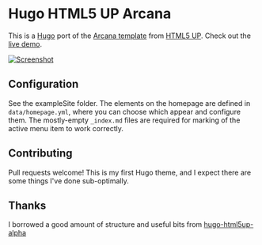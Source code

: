 # Hugo HTML5 UP Arcana

This is a [Hugo](https://gohugo.io/) port of the
[Arcana template](https://html5up.net/arcana) from
[HTML5 UP](https://html5up.net/).
Check out the [live demo](https://sec.gd/hugo/themes/arcana/).

[![Screenshot](https://raw.githubusercontent.com/half-duplex/hugo-arcana/main/images/tn.png)](https://raw.githubusercontent.com/half-duplex/hugo-arcana/main/images/screenshot.png)

## Configuration
See the exampleSite folder. The elements on the homepage are defined in
`data/homepage.yml`, where you can choose which appear and configure them.
The mostly-empty `_index.md` files are required for marking of the active menu
item to work correctly.

## Contributing
Pull requests welcome! This is my first Hugo theme, and I expect there are some
things I've done sub-optimally.

## Thanks
I borrowed a good amount of structure and useful bits from
[hugo-html5up-alpha](https://github.com/dewittn/hugo-html5up-alpha)
